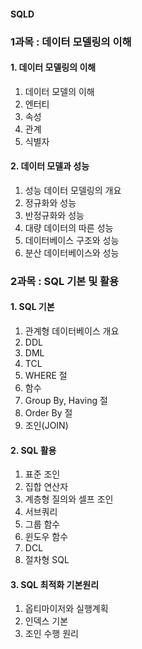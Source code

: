 #### SQLD 

### 1과목 : 데이터 모델링의 이해

#### 1. 데이터 모델링의 이해
1) 데이터 모델의 이해
2) 엔터티
3) 속성
4) 관계
5) 식별자

#### 2. 데이터 모델과 성능
1) 성능 데이터 모델링의 개요
2) 정규화와 성능
3) 반정규화와 성능
4) 대량 데이터의 따른 성능
5) 데이터베이스 구조와 성능
6) 분산 데이터베이스와 성능

### 2과목 : SQL 기본 및 활용

#### 1. SQL 기본
1) 관계형 데이터베이스 개요
2) DDL
3) DML
4) TCL
5) WHERE 절
6) 함수
7) Group By, Having 절
8) Order By 절
9) 조인(JOIN)

#### 2. SQL 활용
1) 표준 조인
2) 집합 연산자
3) 계층형 질의와 셀프 조인
4) 서브쿼리
5) 그룹 함수
6) 윈도우 함수
7) DCL
8) 절차형 SQL

#### 3. SQL 최적화 기본원리
1) 옵티마이저와 실행계획
2) 인덱스 기본
3) 조인 수행 원리